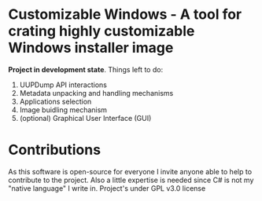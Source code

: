# Customizable Windows - A tool for crating highly customizable Windows installer image
**Project in development state**. Things left to do:
1. UUPDump API interactions
2. Metadata unpacking and handling mechanisms
3. Applications selection
4. Image buidling mechanism
5. (optional) Graphical User Interface (GUI)

# Contributions
As this software is open-source for everyone I invite anyone able to help to contribute to the project. Also a little expertise is needed since C# is not my "native language" I write in.
Project's under GPL v3.0 license